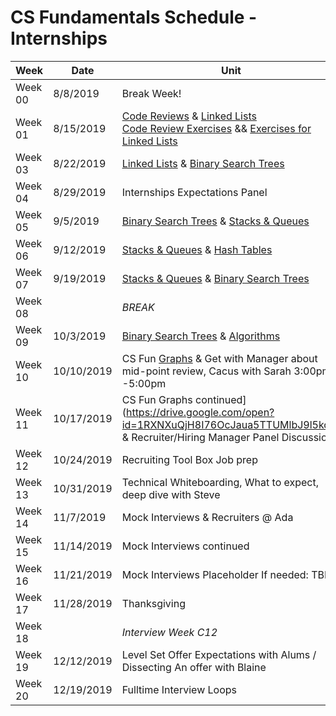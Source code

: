 # CS Fundamentals Schedule - Internships

| Week    | Date | Unit
|---------|---------|------------------
| Week 00 |  8/8/2019 | Break Week!
| Week 01 |  8/15/2019 | [Code Reviews](https://github.com/Ada-Developers-Academy/textbook-curriculum/blob/master/04-cs-fundamentals/internship/code-reviews.md) & [Linked Lists](https://github.com/Ada-Developers-Academy/textbook-curriculum/blob/master/04-cs-fundamentals/internship/linked_lists.md) <br />[Code Review Exercises](https://github.com/Ada-C11/code-reviews) && [Exercises for Linked Lists](https://github.com/Ada-C11/linked-list)
| Week 03 | 8/22/2019 | [Linked Lists](https://github.com/Ada-Developers-Academy/textbook-curriculum/blob/master/04-cs-fundamentals/internship/linked_lists.md) & [Binary Search Trees](https://github.com/Ada-Developers-Academy/textbook-curriculum/blob/master/04-cs-fundamentals/internship/Binary%20Search%20Trees.md)
| Week 04 | 8/29/2019 |  Internships Expectations Panel
| Week 05 | 9/5/2019 | [Binary Search Trees](https://github.com/Ada-Developers-Academy/textbook-curriculum/blob/master/04-cs-fundamentals/internship/Binary%20Search%20Trees.md) & [Stacks & Queues](https://github.com/Ada-Developers-Academy/textbook-curriculum/tree/master/04-cs-fundamentals/internship/stacks_and_queues)
| Week 06 | 9/12/2019 | [Stacks & Queues](https://github.com/Ada-Developers-Academy/textbook-curriculum/tree/master/04-cs-fundamentals/internship/stacks_and_queues) & [Hash Tables](https://github.com/Ada-Developers-Academy/textbook-curriculum/blob/master/04-cs-fundamentals/internship/Hash%20Tables.md)
| Week 07 | 9/19/2019 | [Stacks & Queues](https://github.com/Ada-Developers-Academy/textbook-curriculum/tree/master/04-cs-fundamentals/internship/stacks_and_queues) & [Binary Search Trees](https://github.com/Ada-Developers-Academy/textbook-curriculum/blob/master/04-cs-fundamentals/internship/Binary%20Search%20Trees.md)
| Week 08 | | _BREAK_
| Week 09 | 10/3/2019 | [Binary Search Trees](https://github.com/Ada-Developers-Academy/textbook-curriculum/blob/master/04-cs-fundamentals/internship/Binary%20Search%20Trees.md) & [Algorithms](https://github.com/Ada-Developers-Academy/textbook-curriculum/blob/master/04-cs-fundamentals/internship/Introduction%20to%20Algorithms.md)
| Week 10 | 10/10/2019 | CS Fun [Graphs](https://drive.google.com/open?id=1RXNXuQjH8I76OcJaua5TTUMlbJ9l5kcX) & Get with Manager about mid-point review, Cacus with Sarah 3:00pm -5:00pm
| Week 11 | 10/17/2019 | CS Fun Graphs continued](https://drive.google.com/open?id=1RXNXuQjH8I76OcJaua5TTUMlbJ9l5kcX) &  Recruiter/Hiring Manager Panel Discussion
| Week 12 | 10/24/2019 | Recruiting Tool Box Job prep
| Week 13 | 10/31/2019 | Technical Whiteboarding, What to expect, deep dive with Steve
| Week 14 | 11/7/2019 | Mock Interviews  & Recruiters @ Ada
| Week 15 | 11/14/2019 | Mock Interviews continued
| Week 16 | 11/21/2019 | Mock Interviews Placeholder If needed: TBD 
| Week 17 | 11/28/2019 | Thanksgiving
| Week 18 | | _Interview Week C12_
| Week 19 | 12/12/2019 | Level Set Offer Expectations with Alums / Dissecting An offer with Blaine
| Week 20 | 12/19/2019 | Fulltime Interview Loops
